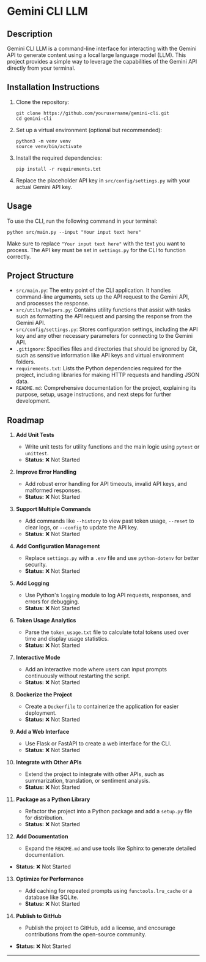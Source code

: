 # Gemini CLI LLM

## Description
Gemini CLI LLM is a command-line interface for interacting with the Gemini API to generate content using a local large language model (LLM). This project provides a simple way to leverage the capabilities of the Gemini API directly from your terminal.

## Installation Instructions
1. Clone the repository:
   ```
   git clone https://github.com/yourusername/gemini-cli.git
   cd gemini-cli
   ```
2. Set up a virtual environment (optional but recommended):
   ```
   python3 -m venv venv
   source venv/bin/activate
   ```
3. Install the required dependencies:
   ```
   pip install -r requirements.txt
   ```
4. Replace the placeholder API key in `src/config/settings.py` with your actual Gemini API key.

## Usage
To use the CLI, run the following command in your terminal:
```
python src/main.py --input "Your input text here"
```
Make sure to replace `"Your input text here"` with the text you want to process. The API key must be set in `settings.py` for the CLI to function correctly.

## Project Structure
- `src/main.py`: The entry point of the CLI application. It handles command-line arguments, sets up the API request to the Gemini API, and processes the response.
- `src/utils/helpers.py`: Contains utility functions that assist with tasks such as formatting the API request and parsing the response from the Gemini API.
- `src/config/settings.py`: Stores configuration settings, including the API key and any other necessary parameters for connecting to the Gemini API.
- `.gitignore`: Specifies files and directories that should be ignored by Git, such as sensitive information like API keys and virtual environment folders.
- `requirements.txt`: Lists the Python dependencies required for the project, including libraries for making HTTP requests and handling JSON data.
- `README.md`: Comprehensive documentation for the project, explaining its purpose, setup, usage instructions, and next steps for further development.

## Roadmap

1. **Add Unit Tests**
   - Write unit tests for utility functions and the main logic using `pytest` or `unittest`.
   - **Status:** ❌ Not Started

2. **Improve Error Handling**
   - Add robust error handling for API timeouts, invalid API keys, and malformed responses.
   - **Status:** ❌ Not Started

3. **Support Multiple Commands**
   - Add commands like `--history` to view past token usage, `--reset` to clear logs, or `--config` to update the API key.
   - **Status:** ❌ Not Started

4. **Add Configuration Management**
   - Replace `settings.py` with a `.env` file and use `python-dotenv` for better security.
   - **Status:** ❌ Not Started

5. **Add Logging**
   - Use Python's `logging` module to log API requests, responses, and errors for debugging.
   - **Status:** ❌ Not Started

6. **Token Usage Analytics**
   - Parse the `token_usage.txt` file to calculate total tokens used over time and display usage statistics.
   - **Status:** ❌ Not Started

7. **Interactive Mode**
   - Add an interactive mode where users can input prompts continuously without restarting the script.
   - **Status:** ❌ Not Started

8. **Dockerize the Project**
   - Create a `Dockerfile` to containerize the application for easier deployment.
   - **Status:** ❌ Not Started

9. **Add a Web Interface**
   - Use Flask or FastAPI to create a web interface for the CLI.
   - **Status:** ❌ Not Started

10. **Integrate with Other APIs**
    - Extend the project to integrate with other APIs, such as summarization, translation, or sentiment analysis.
    - **Status:** ❌ Not Started

11. **Package as a Python Library**
    - Refactor the project into a Python package and add a `setup.py` file for distribution.
    - **Status:** ❌ Not Started

12. **Add Documentation**
    - Expand the `README.md` and use tools like Sphinx to generate detailed documentation.
   - **Status:** ❌ Not Started

13. **Optimize for Performance**
    - Add caching for repeated prompts using `functools.lru_cache` or a database like SQLite.
    - **Status:** ❌ Not Started

14. **Publish to GitHub**
    - Publish the project to GitHub, add a license, and encourage contributions from the open-source community.
   - **Status:** ❌ Not Started

---
